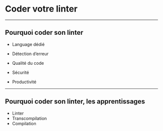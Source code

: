 # Coder votre linter

---

## Pourquoi coder son linter

- Language dédié
<!-- .element: class="fragment semi-out " -->
- Détection d’erreur
<!-- .element: class="fragment semi-out " -->
- Qualité du code
<!-- .element: class="fragment semi-out " -->
- Sécurité
<!-- .element: class="fragment semi-out " -->
- Productivité
<!-- .element: class="fragment semi-out " -->

---

## Pourquoi coder son linter, les apprentissages

- Linter
- Transcompilation
- Compilation
